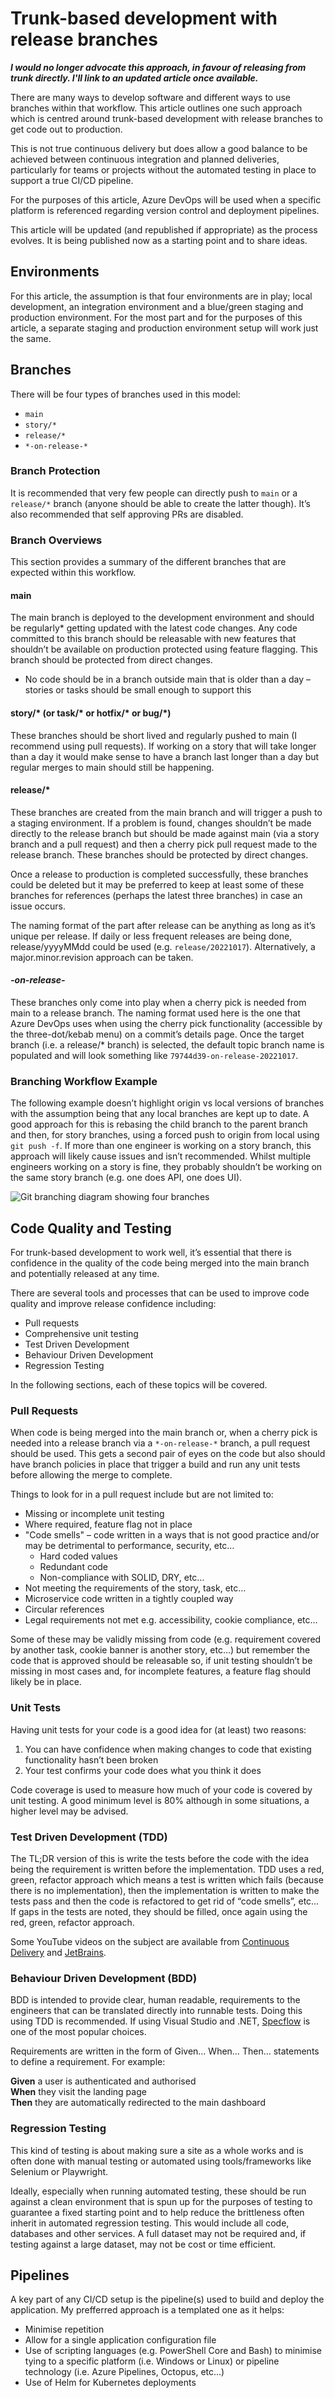 # Trunk-based development with release branches

***I would no longer advocate this approach, in favour of releasing from trunk directly.  I'll link to an updated article once available.***

There are many ways to develop software and different ways to use branches within that workflow. This article outlines one such approach which is centred around trunk-based development with release branches to get code out to production.

This is not true continuous delivery but does allow a good balance to be achieved between continuous integration and planned deliveries, particularly for teams or projects without the automated testing in place to support a true CI/CD pipeline.

For the purposes of this article, Azure DevOps will be used when a specific platform is referenced regarding version control and deployment pipelines.

This article will be updated (and republished if appropriate) as the process evolves. It is being published now as a starting point and to share ideas.

## Environments

For this article, the assumption is that four environments are in play; local development, an integration environment and a blue/green staging and production environment. For the most part and for the purposes of this article, a separate staging and production environment setup will work just the same.

## Branches

There will be four types of branches used in this model:

- `main`
- `story/*`
- `release/*`
- `*-on-release-*`

### Branch Protection

It is recommended that very few people can directly push to `main` or a `release/*` branch (anyone should be able to create the latter though). It’s also recommended that self approving PRs are disabled.

### Branch Overviews

This section provides a summary of the different branches that are expected within this workflow.

#### main
The main branch is deployed to the development environment and should be regularly* getting updated with the latest code changes. Any code committed to this branch should be releasable with new features that shouldn’t be available on production protected using feature flagging. This branch should be protected from direct changes.

* No code should be in a branch outside main that is older than a day – stories or tasks should be small enough to support this

#### story/* (or task/* or hotfix/* or bug/*)

These branches should be short lived and regularly pushed to main (I recommend using pull requests). If working on a story that will take longer than a day it would make sense to have a branch last longer than a day but regular merges to main should still be happening.

#### release/*

These branches are created from the main branch and will trigger a push to a staging environment. If a problem is found, changes shouldn’t be made directly to the release branch but should be made against main (via a story branch and a pull request) and then a cherry pick pull request made to the release branch. These branches should be protected by direct changes.

Once a release to production is completed successfully, these branches could be deleted but it may be preferred to keep at least some of these branches for references (perhaps the latest three branches) in case an issue occurs.

The naming format of the part after release can be anything as long as it’s unique per release. If daily or less frequent releases are being done, release/yyyyMMdd could be used (e.g. `release/20221017`). Alternatively, a major.minor.revision approach can be taken.

#### *-on-release-*

These branches only come into play when a cherry pick is needed from main to a release branch. The naming format used here is the one that Azure DevOps uses when using the cherry pick functionality (accessible by the three-dot/kebab menu) on a commit’s details page. Once the target branch (i.e. a release/* branch) is selected, the default topic branch name is populated and will look something like `79744d39-on-release-20221017`.

### Branching Workflow Example

The following example doesn’t highlight origin vs local versions of branches with the assumption being that any local branches are kept up to date. A good approach for this is rebasing the child branch to the parent branch and then, for story branches, using a forced push to origin from local using `git push -f`. If more than one engineer is working on a story branch, this approach will likely cause issues and isn’t recommended. Whilst multiple engineers working on a story is fine, they probably shouldn’t be working on the same story branch (e.g. one does API, one does UI).

![Git branching diagram showing four branches](image.png)

## Code Quality and Testing

For trunk-based development to work well, it’s essential that there is confidence in the quality of the code being merged into the main branch and potentially released at any time.

There are several tools and processes that can be used to improve code quality and improve release confidence including:

- Pull requests
- Comprehensive unit testing
- Test Driven Development
- Behaviour Driven Development
- Regression Testing

In the following sections, each of these topics will be covered.

### Pull Requests

When code is being merged into the main branch or, when a cherry pick is needed into a release branch via a `*-on-release-*` branch, a pull request should be used. This gets a second pair of eyes on the code but also should have branch policies in place that trigger a build and run any unit tests before allowing the merge to complete.

Things to look for in a pull request include but are not limited to:

- Missing or incomplete unit testing
- Where required, feature flag not in place
- "Code smells" – code written in a ways that is not good practice and/or may be detrimental to performance, security, etc…
  - Hard coded values
  - Redundant code
  - Non-compliance with SOLID, DRY, etc…
- Not meeting the requirements of the story, task, etc…
- Microservice code written in a tightly coupled way
- Circular references
- Legal requirements not met e.g. accessibility, cookie compliance, etc…

Some of these may be validly missing from code (e.g. requirement covered by another task, cookie banner is another story, etc…) but remember the code that is approved should be releasable so, if unit testing shouldn’t be missing in most cases and, for incomplete features, a feature flag should likely be in place.

### Unit Tests

Having unit tests for your code is a good idea for (at least) two reasons:

1. You can have confidence when making changes to code that existing functionality hasn’t been broken
2. Your test confirms your code does what you think it does

Code coverage is used to measure how much of your code is covered by unit testing. A good minimum level is 80% although in some situations, a higher level may be advised.

### Test Driven Development (TDD)

The TL;DR version of this is write the tests before the code with the idea being the requirement is written before the implementation. TDD uses a red, green, refactor approach which means a test is written which fails (because there is no implementation), then the implementation is written to make the tests pass and then the code is refactored to get rid of “code smells”, etc… If gaps in the tests are noted, they should be filled, once again using the red, green, refactor approach.

Some YouTube videos on the subject are available from [Continuous Delivery](https://www.youtube.com/watch?v=yfP_v6qCdcs) and [JetBrains](https://www.youtube.com/watch?v=Jz-lg-gwc-0).

### Behaviour Driven Development (BDD)

BDD is intended to provide clear, human readable, requirements to the engineers that can be translated directly into runnable tests. Doing this using TDD is recommended. If using Visual Studio and .NET, [Specflow](https://specflow.org/) is one of the most popular choices.

Requirements are written in the form of Given… When… Then… statements to define a requirement. For example:

**Given** a user is authenticated and authorised<br>
**When** they visit the landing page<br>
**Then** they are automatically redirected to the main dashboard

### Regression Testing

This kind of testing is about making sure a site as a whole works and is often done with manual testing or automated using tools/frameworks like Selenium or Playwright.

Ideally, especially when running automated testing, these should be run against a clean environment that is spun up for the purposes of testing to guarantee a fixed starting point and to help reduce the brittleness often inherit in automated regression testing. This would include all code, databases and other services. A full dataset may not be required and, if testing against a large dataset, may not be cost or time efficient.

## Pipelines

A key part of any CI/CD setup is the pipeline(s) used to build and deploy the application. My prefferred approach is a templated one as it helps:

- Minimise repetition
- Allow for a single application configuration file
- Use of scripting languages (e.g. PowerShell Core and Bash) to minimise tying to a specific platform (i.e. Windows or Linux) or pipeline technology (i.e. Azure Pipelines, Octopus, etc…)
- Use of Helm for Kubernetes deployments
